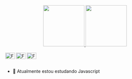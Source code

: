 <div align="center">
  <a href="https://github.com/fabiocf1">
  <img height="130em" src="https://github-readme-stats.vercel.app/api?username=fabiocf1&show_icons=true&count_private=true&theme=chartreuse-dark&include_all_commits=true&count_private=true"/>
  <img height="130em" src="https://github-readme-stats.vercel.app/api/top-langs/?username=fabiocf1&layout=compact&langs_count=7&theme=chartreuse-dark"/>
</div>
</a href>
  
<div style="display: inline_block"><br>
<img align="center" alt="FABIO-Js" height="20" width="30" src="https://cdn.jsdelivr.net/gh/devicons/devicon/icons/javascript/javascript-plain.svg">
<img align="center" alt="FABIO-HTML" height="20" width="30" src="https://cdn.jsdelivr.net/gh/devicons/devicon/icons/html5/html5-original.svg">
<img align="center" alt="FABIO-GIT" height="20" width="30" src="https://cdn.jsdelivr.net/gh/devicons/devicon/icons/git/git-plain.svg">
</div>


##
  
- 🌱 Atualmente estou estudando Javascript

